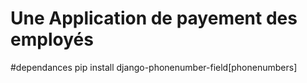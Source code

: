 # Une Application de payement des employés
#dependances
pip install django-phonenumber-field[phonenumbers]